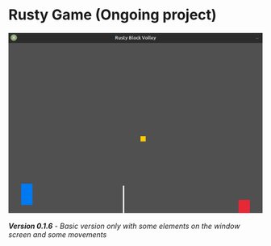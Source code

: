 # Rusty Game (Ongoing project)

<img src="./images/rbv.gif" alt="Rust Block Volley Gif">

***Version 0.1.6** - Basic version only with some elements on the window screen and some movements*
